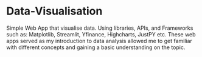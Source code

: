 # Data-Visualisation
Simple Web App that visualise data. Using libraries, APIs, and Frameworks such as: Matplotlib, Streamlit, Yfinance, Highcharts, JustPY etc. 
These web apps served as my introduction to data analysis allowed me to get familiar with different concepts and gaining a basic understanding on the topic.
